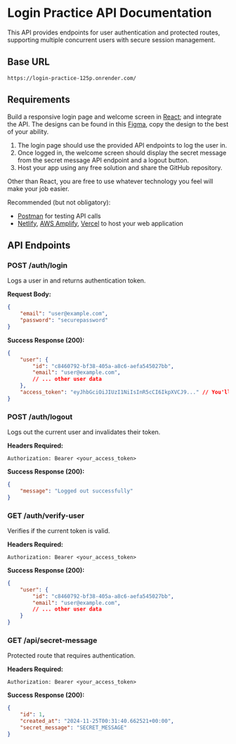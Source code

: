 # Login Practice API Documentation

This API provides endpoints for user authentication and protected routes, supporting multiple concurrent users with secure session management.

## Base URL
`https://login-practice-125p.onrender.com/`

## Requirements
Build a responsive login page and welcome screen in [React](https://react.dev/); and integrate the API. The designs can be found in this [Figma](https://www.figma.com/design/0cz9VnEOKG9fCUwGAnbsqM/Login?t=iXBhhKkqChyMq3Pt-1), copy the design to the best of your ability.

1. The login page should use the provided API endpoints to log the user in.
2. Once logged in, the welcome screen should display the secret message from the secret message API endpoint and a logout button.
3. Host your app using any free solution and share the GitHub repository.

Other than React, you are free to use whatever technology you feel will make your job easier.

Recommended (but not obligatory):
- [Postman](https://www.postman.com/) for testing API calls
- [Netlify](https://www.netlify.com/), [AWS Amplify](https://aws.amazon.com/amplify/), [Vercel](https://vercel.com/) to host your web application

## API Endpoints

### POST /auth/login
Logs a user in and returns authentication token.

**Request Body:**
```json
{
    "email": "user@example.com",
    "password": "securepassword"
}
```

**Success Response (200):**
```json
{
    "user": {
        "id": "c8460792-bf38-405a-a8c6-aefa545027bb",
        "email": "user@example.com",
        // ... other user data
    },
    "access_token": "eyJhbGciOiJIUzI1NiIsInR5cCI6IkpXVCJ9..." // You'll need this for authenticated requests
}
```

### POST /auth/logout
Logs out the current user and invalidates their token.

**Headers Required:**
```
Authorization: Bearer <your_access_token>
```

**Success Response (200):**
```json
{
    "message": "Logged out successfully"
}
```

### GET /auth/verify-user
Verifies if the current token is valid.

**Headers Required:**
```
Authorization: Bearer <your_access_token>
```

**Success Response (200):**
```json
{
    "user": {
        "id": "c8460792-bf38-405a-a8c6-aefa545027bb",
        "email": "user@example.com",
        // ... other user data
    }
}
```

### GET /api/secret-message
Protected route that requires authentication.

**Headers Required:**
```
Authorization: Bearer <your_access_token>
```

**Success Response (200):**
```json
{
    "id": 1,
    "created_at": "2024-11-25T00:31:40.662521+00:00",
    "secret_message": "SECRET_MESSAGE"
}
```